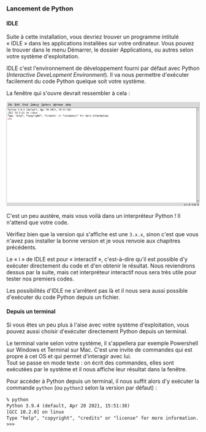 ### Lancement de Python

#### IDLE

Suite à cette installation, vous devriez trouver un programme intitulé « IDLE » dans les applications installées sur votre ordinateur.
Vous pouvez le trouver dans le menu Démarrer, le dossier Applications, ou autres selon votre système d'exploitation.

IDLE c'est l'environnement de développement fourni par défaut avec Python (_Interactive DeveLopment Environment_).
Il va nous permettre d'exécuter facilement du code Python quelque soit votre système.

La fenêtre qui s'ouvre devrait ressembler à cela :

![IDLE](img/idle.png)

C'est un peu austère, mais vous voilà dans un interpréteur Python !
Il n'attend que votre code.

Vérifiez bien que la version qui s'affiche est une `3.x.x`, sinon c'est que vous n'avez pas installer la bonne version et je vous renvoie aux chapitres précédents.

Le « i » de IDLE est pour « interactif », c'est-à-dire qu'il est possible d'y exécuter directement du code et d'en obtenir le résultat.
Nous reviendrons dessus par la suite, mais cet interpréteur interactif nous sera très utile pour tester nos premiers codes.

Les possibilités d'IDLE ne s'arrêtent pas là et il nous sera aussi possible d'exécuter du code Python depuis un fichier.

#### Depuis un terminal

Si vous êtes un peu plus à l'aise avec votre système d'exploitation, vous pouvez aussi choisir d'exécuter directement Python depuis un terminal.

Le terminal varie selon votre système, il s'appellera par exemple Powershell sur Windows et Terminal sur Mac.
C'est une invite de commandes qui est propre à cet OS et qui permet d'interagir avec lui.  
Tout se passe en mode texte : on écrit des commandes, elles sont exécutées par le système et il nous affiche leur résultat dans la fenêtre.

Pour accéder à Python depuis un terminal, il nous suffit alors d'y exécuter la commande `python` (ou `python3` selon la version par défaut) :

```
% python
Python 3.9.4 (default, Apr 20 2021, 15:51:38)
[GCC 10.2.0] on linux
Type "help", "copyright", "credits" or "license" for more information.
>>>
```
